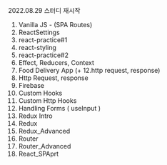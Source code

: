 2022.08.29
스터디 재시작

1. Vanilla JS - (SPA Routes)
2. ReactSettings
3. react-practice#1
4. react-styling
5. react-practice#2
6. Effect, Reducers, Context
7. Food Delivery App (+ 12.http request, response)
8. Http Request, response
9. Firebase
10. Custom Hooks
11. Custom Http Hooks
12. Handling Forms ( useInput )
13. Redux Intro
14. Redux
15. Redux_Advanced
16. Router
17. Router_Advanced
18. React_SPAprt